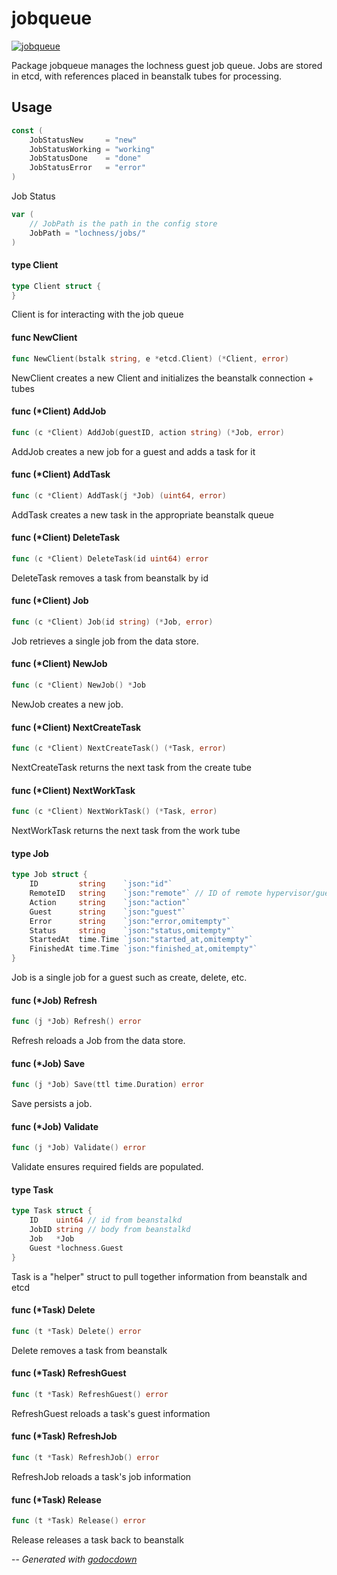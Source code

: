 # jobqueue

[![jobqueue](https://godoc.org/github.com/mistifyio/lochness/pkg/jobqueue?status.png)](https://godoc.org/github.com/mistifyio/lochness/pkg/jobqueue)

Package jobqueue manages the lochness guest job queue. Jobs are stored in etcd,
with references placed in beanstalk tubes for processing.

## Usage

```go
const (
	JobStatusNew     = "new"
	JobStatusWorking = "working"
	JobStatusDone    = "done"
	JobStatusError   = "error"
)
```
Job Status

```go
var (
	// JobPath is the path in the config store
	JobPath = "lochness/jobs/"
)
```

#### type Client

```go
type Client struct {
}
```

Client is for interacting with the job queue

#### func  NewClient

```go
func NewClient(bstalk string, e *etcd.Client) (*Client, error)
```
NewClient creates a new Client and initializes the beanstalk connection + tubes

#### func (*Client) AddJob

```go
func (c *Client) AddJob(guestID, action string) (*Job, error)
```
AddJob creates a new job for a guest and adds a task for it

#### func (*Client) AddTask

```go
func (c *Client) AddTask(j *Job) (uint64, error)
```
AddTask creates a new task in the appropriate beanstalk queue

#### func (*Client) DeleteTask

```go
func (c *Client) DeleteTask(id uint64) error
```
DeleteTask removes a task from beanstalk by id

#### func (*Client) Job

```go
func (c *Client) Job(id string) (*Job, error)
```
Job retrieves a single job from the data store.

#### func (*Client) NewJob

```go
func (c *Client) NewJob() *Job
```
NewJob creates a new job.

#### func (*Client) NextCreateTask

```go
func (c *Client) NextCreateTask() (*Task, error)
```
NextCreateTask returns the next task from the create tube

#### func (*Client) NextWorkTask

```go
func (c *Client) NextWorkTask() (*Task, error)
```
NextWorkTask returns the next task from the work tube

#### type Job

```go
type Job struct {
	ID         string    `json:"id"`
	RemoteID   string    `json:"remote"` // ID of remote hypervisor/guest job
	Action     string    `json:"action"`
	Guest      string    `json:"guest"`
	Error      string    `json:"error,omitempty"`
	Status     string    `json:"status,omitempty"`
	StartedAt  time.Time `json:"started_at,omitempty"`
	FinishedAt time.Time `json:"finished_at,omitempty"`
}
```

Job is a single job for a guest such as create, delete, etc.

#### func (*Job) Refresh

```go
func (j *Job) Refresh() error
```
Refresh reloads a Job from the data store.

#### func (*Job) Save

```go
func (j *Job) Save(ttl time.Duration) error
```
Save persists a job.

#### func (*Job) Validate

```go
func (j *Job) Validate() error
```
Validate ensures required fields are populated.

#### type Task

```go
type Task struct {
	ID    uint64 // id from beanstalkd
	JobID string // body from beanstalkd
	Job   *Job
	Guest *lochness.Guest
}
```

Task is a "helper" struct to pull together information from beanstalk and etcd

#### func (*Task) Delete

```go
func (t *Task) Delete() error
```
Delete removes a task from beanstalk

#### func (*Task) RefreshGuest

```go
func (t *Task) RefreshGuest() error
```
RefreshGuest reloads a task's guest information

#### func (*Task) RefreshJob

```go
func (t *Task) RefreshJob() error
```
RefreshJob reloads a task's job information

#### func (*Task) Release

```go
func (t *Task) Release() error
```
Release releases a task back to beanstalk

--
*Generated with [godocdown](https://github.com/robertkrimen/godocdown)*

